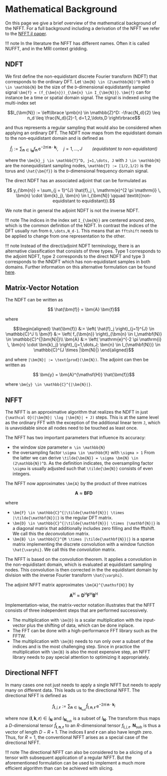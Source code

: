 
# Mathematical Background

On this page we give a brief overview of the mathematical background of the NFFT. For a full background including a derivation of the NFFT we refer to the [NFFT.jl paper](http://LinkToArXiv.com).

!!! note
    In the literature the NFFT has different names. Often it is called NUFFT, and in the MRI context gridding.

## NDFT

We first define the non-equidistant discrete Fourier transform (NDFT) that corresponds to the ordinary DFT. Let ``\bm{N} \in (2\mathbb{N})^D`` with ``D \in \mathbb{N}`` be the size of the ``D``-dimensional  equidistantly sampled signal ``\bm{f} = (f_{\bm{n}})_{\bm{n} \in I_{\bm{N}}}``. ``\bm{f}`` can for instance be a time or spatial domain signal. The signal is indexed using the multi-index set
```math
I_{\bm{N}} := \left\lbrace \pmb{n} \in \mathbb{Z}^D: -\frac{N_d}{2} \leq n_d \leq \frac{N_d}{2}-1, d=1,2,\ldots,D \right\rbrace
```
and thus represents a regular sampling that would also be considered when applying an ordinary DFT. The NDFT now maps from the equidistant domain to the non-equidistant domain and is defined as
```math
  	\hat{f}_j := \sum_{ \bm{n} \in I_{\bm{N}}} f_{\bm{n}} \, \mathrm{e}^{-2\pi\mathrm{i}\,\bm{n}\cdot\bm{k}_j}, \quad j=1,\dots, J \qquad \textit{(equidistant to non-equidistant)}
```
where the ``\bm{k}_j \in \mathbb{T}^D, j=1,\dots, J`` with ``J \in \mathbb{N}`` are the nonequidistant sampling nodes, ``\mathbb{T} := [1/2,1/2)`` is the torus and ``\hat{\bm{f}}`` is the ``D``-dimensional frequency domain signal.

The direct NDFT has an associated adjoint that can be formulated as
```math
	y_{\bm{n}} = \sum_{j = 1}^{J} \hat{f}_j \, \mathrm{e}^{2 \pi \mathrm{i} \, \bm{n} \cdot \bm{k}_j}, \bm{n} \in I_{\bm{N}} \qquad \textit{(non-equidistant to equidistant)}.
```
We note that in general the adjoint NDFT is not the inverse NDFT. 

!!! note
    The indices in the index set ``I_{\bm{N}}`` are centered around zero, which is the common definition of the NDFT. In contrast the indices of the DFT usually run from ``0,\dots,N_d-1``. This means that an `fftshift` needs to be applied to change from one representation to the other.

!!! note
     Instead of the direct/adjoint NDFT terminology, there is an alternative classification that consists of three types. Type 1 corresponds to the adjoint NDFT, type 2 corresponds to the direct NDFT and type 3 corresponds to the NNDFT which has non-equidistant samples in both domains. Further information on this alternative formulation can be found [here](https://finufft.readthedocs.io/en/latest/math.html). 

## Matrix-Vector Notation

The NDFT can be written as
```math
 \hat{\bm{f}} = \bm{A} \bm{f}
```
where
```math
\begin{aligned}
 \hat{\bm{f}} &:= \left( \hat{f}_j \right)_{j=1}^{J} \in \mathbb{C}^J \\
 \bm{f} &:= \left( f_{\bm{n}} \right)_{\bm{n} \in I_\mathbf{N}} \in \mathbb{C}^{|\bm{N}|}\\
  \bm{A} &:=  \left( \mathrm{e}^{-2 \pi \mathrm{i} \, \bm{n} \cdot \bm{k}_j} \right)_{j=1,\dots,J; \bm{n} \in I_{\mathbf{N}}} \in \mathbb{C}^{J \times |\bm{N}|}
\end{aligned}
```
and where ``|\bm{N}| := \text{prod}(\bm{N})``.
The adjoint can then be written as
```math
 \bm{y} = \bm{A}^{\mathsf{H}}  \hat{\bm{f}}
```
where ``\bm{y} \in \mathbb{C}^{|\bm{N}|}``.


## NFFT

The NFFT is an approximative algorithm that realizes the NDFT in just ``{\mathcal O}(|\bm{N}| \log |\bm{N}| + J)`` steps. This is at the same level as the ordinary FFT with the exception of the additional linear term ``J``, which is unavoidable since all nodes need to be touched as least once.

The NFFT has two important parameters that influence its accuracy:
* the window size parameter ``m \in \mathbb{N}``
* the oversampling factor ``\sigma \in \mathbb{R}`` with ``\sigma > 1``
From the latter we can derive ``\tilde{\bm{N}} = \sigma \bm{N} \in (2\mathbb{N})^D``. As the definition indicates, the oversampling factor ``\sigma`` is usually adjusted such that ``\tilde{\bm{N}}`` consists of even integers.

The NFFT now approximates ``\bm{A}`` by the product of three matrices
```math
\bm{A} \approx \bm{B} \bm{F} \bm{D}
```
where 
* ``\bm{F} \in \mathbb{C}^{|\tilde{\mathbf{N}}| \times |\tilde{\mathbf{N}}|}`` is the regular DFT matrix.
* ``\bm{D} \in \mathbb{C}^{|\tilde{\mathbf{N}}| \times |\mathbf{N}|}`` is a diagonal matrix that additionally includes zero filling and the fftshift. We call this the *deconvolution* matrix.
* ``\bm{B} \in \mathbb{C}^{M \times |\tilde{\mathbf{N}}|}`` is a sparse matrix implementing the discrete convolution with a window function ``\hat{\varphi}``. We call this the *convolution* matrix.

The NFFT is based on the convolution theorem. It applies a convolution in the non-equidistant domain, which is evaluated at equidistant sampling nodes. This convolution is then corrected in the the equidistant domain by division with the inverse Fourier transform ``\hat{\varphi}``. 

The adjoint NFFT matrix approximates ``\bm{A}^{\mathsf{H}}`` by

```math
\bm{A}^{\mathsf{H}} \approx \bm{D}^{\mathsf{H}} \bm{F}^{\mathsf{H}}  \bm{B}^{\mathsf{H}} 
```

Implementation-wise, the matrix-vector notation illustrates that the NFFT consists of three independent steps that are performed successively. 
* The multiplication with ``\bm{D}`` is a scalar multiplication with the input-vector plus the shifting of data, which can be done inplace.
* The FFT can be done with a high-performance FFT library such as the FFTW.
* The multiplication with ``\bm{B}`` needs to run only over a subset of the indices and is the most challenging step.
Since in practice the multiplication with ``\bm{B}`` is also the most expensive step, an NFFT library needs to pay special attention to optimizing it appropriately.

## Directional NFFT

In many cases one not just needs to apply a single NFFT but needs to apply many on different data. This leads us to the directional NFFT. The directional NFFT is defined as

```math
  	f_{\bm{l},j,\bm{r}} := \sum_{ \bm{n} \in I_{\bm{N}_\text{sub}}} \hat{f}_{\bm{l},\bm{n},\bm{r}} \, \mathrm{e}^{-2\pi\mathrm{i}\,\bm{n}\cdot\bm{k}_j}
```

where now $(\bm{l}, \bm{k}, \bm{r}) \in I_\mathbf{N}$ and $I_{\bm{N}_\text{sub}}$ is a subset of $I_{\bm{N}}$. The transform thus maps a $D$-dimensional tensor $\hat{f}_{\bm{l},\bm{n},\bm{r}}$ to an $R$-dimensional tensor $f_{\bm{l},j,\bm{r}}$. $\bm{N}_\text{sub}$ is thus a vector of length $D-R+1$. The indices $\bm{l}$ and $\bm{r}$ can also have length zero. Thus, for $R=1$, the conventional NFFT arises as a special case of the directional NFFT.

!!! note
    The directional NFFT can also be considered to be a slicing of a tensor with subsequent application of a regular NFFT. But the aforementioned formulation can be used to implement a much more efficient algorithm than can be achieved with slicing.

